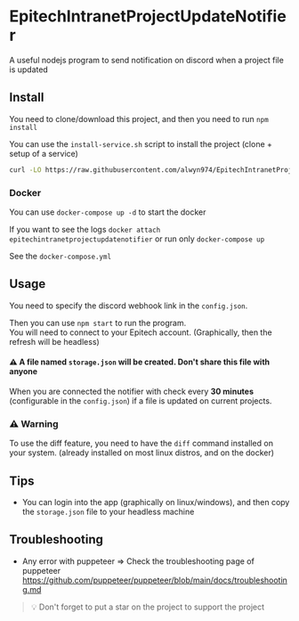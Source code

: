 # EpitechIntranetProjectUpdateNotifier

A useful nodejs program to send notification on discord when a project file is updated

## Install

You need to clone/download this project, and then you need to run `npm install`

You can use the `install-service.sh` script to install the project (clone + setup of a service)

```bash
curl -LO https://raw.githubusercontent.com/alwyn974/EpitechIntranetProjectUpdateNotifier/main/install-service.sh && chmod +x install-service.sh
```

### Docker

You can use `docker-compose up -d` to start the docker

If you want to see the logs `docker attach epitechintranetprojectupdatenotifier` or run only `docker-compose up`

See the `docker-compose.yml`

## Usage

You need to specify the discord webhook link in the `config.json`.

Then you can use `npm start` to run the program. <br>
You will need to connect to your Epitech account. (Graphically, then the refresh will be headless)

#### ⚠️ A file named `storage.json` will be created. Don't share this file with anyone

When you are connected the notifier with check every **30 minutes** (configurable in the `config.json`) if a file is updated on current projects.

### ⚠️ Warning

To use the diff feature, you need to have the `diff` command installed on your system. (already installed on most linux distros, and on the docker)

## Tips

- You can login into the app (graphically on linux/windows), and then copy the `storage.json` file to your headless machine

## Troubleshooting

- Any error with puppeteer => Check the troubleshooting page of puppeteer
https://github.com/puppeteer/puppeteer/blob/main/docs/troubleshooting.md


> :bulb: Don't forget to put a star on the project to support the project
